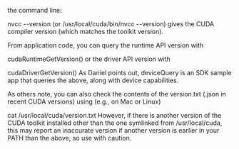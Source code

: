  the command line:

nvcc --version
(or /usr/local/cuda/bin/nvcc --version) gives the CUDA compiler version (which matches the toolkit version).

From application code, you can query the runtime API version with

cudaRuntimeGetVersion()
or the driver API version with

cudaDriverGetVersion()
As Daniel points out, deviceQuery is an SDK sample app that queries the above, along with device capabilities.

As others note, you can also check the contents of the version.txt (.json in recent CUDA versions) using (e.g., on Mac or Linux)

cat /usr/local/cuda/version.txt
However, if there is another version of the CUDA toolkit installed other than the one symlinked from /usr/local/cuda, this may report an inaccurate version if another version is earlier in your PATH than the above, so use with caution.